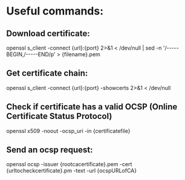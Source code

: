 # Useful commands:

## Download certificate:

openssl s_client -connect {url}:{port} 2>&1 < /dev/null | sed -n '/-----BEGIN,/-----END/p' > {filename}.pem



## Get certificate chain:

openssl s_client -connect {url}:{port} -showcerts 2>&1 < /dev/null


## Check if certificate has a valid OCSP (Online Certificate Status Protocol)

openssl x509 -noout -ocsp_uri -in {certificatefile}



## Send an ocsp request:

openssl ocsp -issuer {rootcacertificate}.pem -cert {urltocheckcertificate}.pm -text -url {ocspURLofCA}
